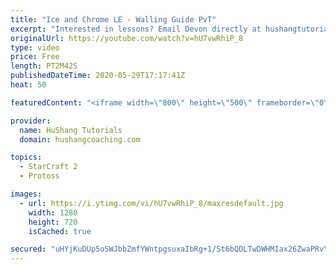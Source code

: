 ```yaml
---
title: "Ice and Chrome LE - Walling Guide PvT"
excerpt: "Interested in lessons? Email Devon directly at hushangtutorials@outlook.com ------------------------------------------------------------------------------------------------------- Want to support HuShang Tutorials directly? Patreon is a website where you can contribute a monthly donation that will help"
originalUrl: https://youtube.com/watch?v=hU7vwRhiP_8
type: video
price: Free
length: PT2M42S
publishedDateTime: 2020-05-29T17:17:41Z
heat: 50

featuredContent: "<iframe width=\"800\" height=\"500\" frameborder=\"0\" src=\"https://www.youtube.com/embed/hU7vwRhiP_8\" allow=\"accelerometer; autoplay; encrypted-media; gyroscope; picture-in-picture\" allowfullscreen></iframe>"

provider:
  name: HuShang Tutorials
  domain: hushangcoaching.com

topics:
  - StarCraft 2
  - Protoss

images:
  - url: https://i.ytimg.com/vi/hU7vwRhiP_8/maxresdefault.jpg
    width: 1280
    height: 720
    isCached: true

secured: "uHYjKuDUp5oSWJbbZmfYWntpgsuxaIbRg+1/St6bQDLTwDWHMIax26ZwaPRvYyzHd4VUXtyVkKiN2DlfnXq+VL3cUGlisaCZaYMY2ajRo9sNMWQkvj24/PurzIo4GW0eDZ05O4lcOImjsPyEd9DAMaMreWK9TPQrCtj2wH2O1bkv6g02TvmaODm/Jk8z3Ym/jjUIDfYWxqonUccaYt0ecpvadOq/S/WTU0SugX8faZihxJ9Z+oLYIdaFbSLJEVuXQEgc0NmeQ2FjS2CYSg7H+qxw4Ns+a+AyjFOXJWKBOi2RtAPoUTWQP4n0fLtPTxpbDkaEzuc4P4PIP86gGaM3/1GFGwdY4qEDH60KQqi19iwqVOvO2RpL9EjhXx42me8eOxnO7Dk36cfB0rOdigjFZaLScwXfrLl8g58vnu0u76o=;Enfpqb4i7NpptMLazQkR5Q=="
---
```


